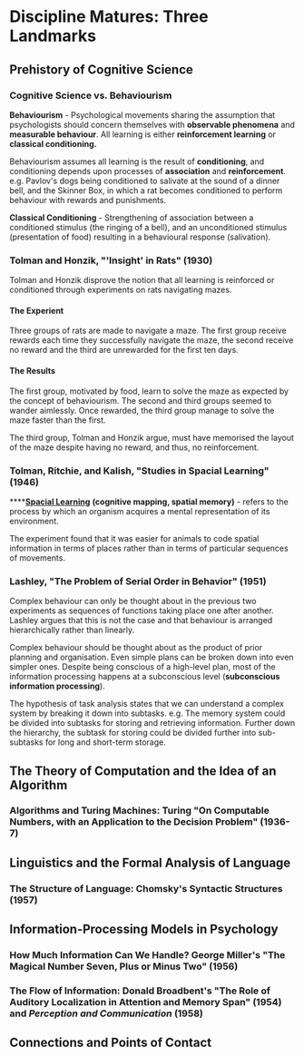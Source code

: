 # Discipline Matures: Three Landmarks

## Prehistory of Cognitive Science

### Cognitive Science vs. Behaviourism

**Behaviourism** - Psychological movements sharing the assumption that psychologists should concern themselves with **observable phenomena** and **measurable behaviour**. All learning is either **reinforcement learning** or **classical conditioning.**

Behaviourism assumes all learning is the result of **conditioning**, and conditioning depends upon processes of **association** and **reinforcement**. e.g. Pavlov's dogs being conditioned to salivate at the sound of a dinner bell, and the Skinner Box, in which a rat becomes conditioned to perform behaviour with rewards and punishments.

**Classical Conditioning** - Strengthening of association between a  conditioned stimulus \(the ringing of a bell\), and an unconditioned stimulus \(presentation of food\) resulting in a behavioural response \(salivation\). 

### Tolman and Honzik, "'Insight' in Rats" \(1930\)

Tolman and Honzik disprove the notion that all learning is reinforced or conditioned through experiments on rats navigating mazes.

#### The Experient

Three groups of rats are made to navigate a maze. The first group receive rewards each time they successfully navigate the maze, the second receive no reward and the third are unrewarded for the first ten days.

#### The Results

The first group, motivated by food, learn to solve the maze as expected by the concept of behaviourism. The second and third groups seemed to wander aimlessly. Once rewarded, the third group manage to solve the maze faster than the first. 

The third group, Tolman and Honzik argue, must have memorised the layout of the maze despite having no reward, and thus, no reinforcement.

### Tolman, Ritchie, and Kalish, "Studies in Spacial Learning" \(1946\)

\*\*\*\*[**Spacial Learning**](https://link.springer.com/referenceworkentry/10.1007%2F978-1-4419-1428-6_44) **\(cognitive mapping, spatial memory\)** - refers to the process by which an organism acquires a mental representation of its environment. 

The experiment found that it was easier for animals to code spatial information in terms of places rather than in terms of particular sequences of movements. 

### Lashley, "The Problem of Serial Order in Behavior" \(1951\)

Complex behaviour can only be thought about in the previous two experiments as sequences of functions taking place one after another. Lashley argues that this is not the case and that behaviour is arranged hierarchically rather than linearly.

Complex behaviour should be thought about as the product of prior planning and organisation. Even simple plans can be broken down into even simpler ones. Despite being conscious of a high-level plan, most of the information processing happens at a subconscious level \(**subconscious information processing**\). 

The hypothesis of task analysis states that we can understand a complex system by breaking it down into subtasks. e.g. The memory system could be divided into subtasks for storing and retrieving information. Further down the hierarchy, the subtask for storing could be divided further into sub-subtasks for long and short-term storage.

## The Theory of Computation and the Idea of an Algorithm

### Algorithms and Turing Machines: Turing "On Computable Numbers, with an Application to the Decision Problem" \(1936-7\)



## Linguistics and the Formal Analysis of Language

### The Structure of Language: Chomsky's Syntactic Structures \(1957\)



## Information-Processing Models in Psychology

### How Much Information Can We Handle? George Miller's "The Magical Number Seven, Plus or Minus Two" \(1956\)

### The Flow of Information: Donald Broadbent's "The Role of Auditory Localization in Attention and Memory Span" \(1954\) and _Perception and Communication_ \(1958\)

## Connections and Points of Contact

